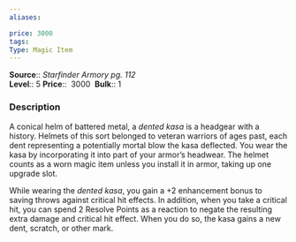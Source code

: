 ```yaml
---
aliases: 

price: 3000 
tags: 
Type: Magic Item
---
```

**Source**:: _Starfinder Armory pg. 112_  
**Level**:: 5
**Price**::  3000 
**Bulk**:: 1

### Description

A conical helm of battered metal, a _dented kasa_ is a headgear with a history. Helmets of this sort belonged to veteran warriors of ages past, each dent representing a potentially mortal blow the kasa deflected. You wear the kasa by incorporating it into part of your armor’s headwear. The helmet counts as a worn magic item unless you install it in armor, taking up one upgrade slot.  
  
While wearing the _dented kasa_, you gain a +2 enhancement bonus to saving throws against critical hit effects. In addition, when you take a critical hit, you can spend 2 Resolve Points as a reaction to negate the resulting extra damage and critical hit effect. When you do so, the kasa gains a new dent, scratch, or other mark.
